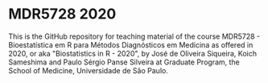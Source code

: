 # MDR5728 2020

This is the GitHub repository for teaching material of the course  MDR5728 - Bioestatística em R para Métodos Diagnósticos em Medicina as offered in 2020, or aka "Biostatistics in R - 2020", by José de Oliveira Siqueira, Koich Sameshima and Paulo Sérgio Panse Silveira at Graduate Program, the School of Medicine, Universidade de São Paulo.


